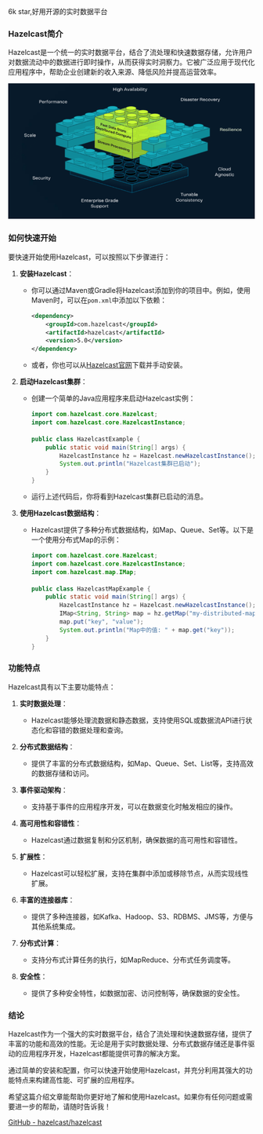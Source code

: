 6k star,好用开源的实时数据平台

### Hazelcast简介

Hazelcast是一个统一的实时数据平台，结合了流处理和快速数据存储，允许用户对数据流动中的数据进行即时操作，从而获得实时洞察力。它被广泛应用于现代化应用程序中，帮助企业创建新的收入来源、降低风险并提高运营效率。

![](image.png)

### 如何快速开始

要快速开始使用Hazelcast，可以按照以下步骤进行：

1. **安装Hazelcast**：
   - 你可以通过Maven或Gradle将Hazelcast添加到你的项目中。例如，使用Maven时，可以在`pom.xml`中添加以下依赖：
     ```xml
     <dependency>
         <groupId>com.hazelcast</groupId>
         <artifactId>hazelcast</artifactId>
         <version>5.0</version>
     </dependency>
     ```
   - 或者，你也可以从[Hazelcast官网](https://hazelcast.com)下载并手动安装。

2. **启动Hazelcast集群**：
   - 创建一个简单的Java应用程序来启动Hazelcast实例：
     ```java
     import com.hazelcast.core.Hazelcast;
     import com.hazelcast.core.HazelcastInstance;

     public class HazelcastExample {
         public static void main(String[] args) {
             HazelcastInstance hz = Hazelcast.newHazelcastInstance();
             System.out.println("Hazelcast集群已启动");
         }
     }
     ```
   - 运行上述代码后，你将看到Hazelcast集群已启动的消息。

3. **使用Hazelcast数据结构**：
   - Hazelcast提供了多种分布式数据结构，如Map、Queue、Set等。以下是一个使用分布式Map的示例：
     ```java
     import com.hazelcast.core.Hazelcast;
     import com.hazelcast.core.HazelcastInstance;
     import com.hazelcast.map.IMap;

     public class HazelcastMapExample {
         public static void main(String[] args) {
             HazelcastInstance hz = Hazelcast.newHazelcastInstance();
             IMap<String, String> map = hz.getMap("my-distributed-map");
             map.put("key", "value");
             System.out.println("Map中的值: " + map.get("key"));
         }
     }
     ```

### 功能特点

Hazelcast具有以下主要功能特点：

1. **实时数据处理**：
   - Hazelcast能够处理流数据和静态数据，支持使用SQL或数据流API进行状态化和容错的数据处理和查询。

2. **分布式数据结构**：
   - 提供了丰富的分布式数据结构，如Map、Queue、Set、List等，支持高效的数据存储和访问。

3. **事件驱动架构**：
   - 支持基于事件的应用程序开发，可以在数据变化时触发相应的操作。

4. **高可用性和容错性**：
   - Hazelcast通过数据复制和分区机制，确保数据的高可用性和容错性。

5. **扩展性**：
   - Hazelcast可以轻松扩展，支持在集群中添加或移除节点，从而实现线性扩展。

6. **丰富的连接器库**：
   - 提供了多种连接器，如Kafka、Hadoop、S3、RDBMS、JMS等，方便与其他系统集成。

7. **分布式计算**：
   - 支持分布式计算任务的执行，如MapReduce、分布式任务调度等。

8. **安全性**：
   - 提供了多种安全特性，如数据加密、访问控制等，确保数据的安全性。

### 结论

Hazelcast作为一个强大的实时数据平台，结合了流处理和快速数据存储，提供了丰富的功能和高效的性能。无论是用于实时数据处理、分布式数据存储还是事件驱动的应用程序开发，Hazelcast都能提供可靠的解决方案。

通过简单的安装和配置，你可以快速开始使用Hazelcast，并充分利用其强大的功能特点来构建高性能、可扩展的应用程序。

希望这篇介绍文章能帮助你更好地了解和使用Hazelcast。如果你有任何问题或需要进一步的帮助，请随时告诉我！

 [GitHub - hazelcast/hazelcast](https://github.com/hazelcast/hazelcast)
